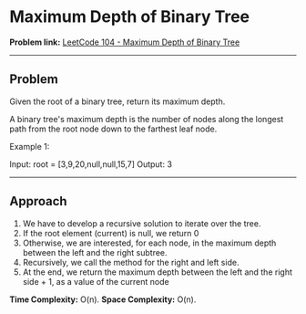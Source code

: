 # Maximum Depth of Binary Tree

**Problem link:** [LeetCode 104 - Maximum Depth of Binary Tree](https://leetcode.com/problems/maximum-depth-of-binary-tree/)

---

## Problem
Given the root of a binary tree, return its maximum depth.

A binary tree's maximum depth is the number of nodes along the longest path from the root node down to the farthest leaf node.

Example 1:

Input: root = [3,9,20,null,null,15,7]
Output: 3

---

## Approach

1. We have to develop a recursive solution to iterate over the tree.
2. If the root element (current) is null, we return 0
3. Otherwise, we are interested, for each node, in the maximum depth between the left and the right subtree.
4. Recursively, we call the method for the right and left side.
5. At the end, we return the maximum depth between the left and the right side + 1, as a value of the current node

**Time Complexity:** O(n).
**Space Complexity:** O(n).  
